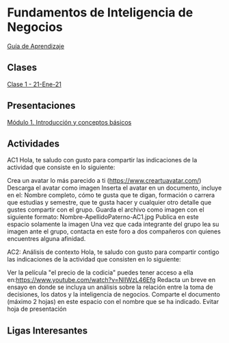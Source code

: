 
# Fundamentos de Inteligencia de Negocios
[Guía de Aprendizaje](https://github.com/mosesmarin/Maestria-Ciencia-de-datos-e-inteligencia-de-negocios/blob/master/Fundamentos-de-Inteligencia-de-Negocios/presentaciones/DAT510-FUNDAMENTOS%20DE%20IN-GUIA%20DE%20APRENDIZAJE.pdf)


## Clases
[Clase 1 - 21-Ene-21](https://youtu.be/iUd9lsDdH8M)

## Presentaciones
[Módulo 1. Introducción y conceptos básicos](https://github.com/mosesmarin/Maestria-Ciencia-de-datos-e-inteligencia-de-negocios/blob/master/Fundamentos-de-Inteligencia-de-Negocios/presentaciones/DAT%20510-UNIDAD%20I%20PRIMAVERA%202021.pdf)

## Actividades

AC1
Hola, te saludo con gusto para compartir las indicaciones de la actividad que consiste en lo siguiente:

Crea un avatar lo más parecido a ti (https://www.creartuavatar.com/)
Descarga el avatar como imagen
Inserta el avatar en un documento, incluye en el: Nombre completo, cómo te gusta que te digan, formación o carrera que estudias y semestre, que te gusta hacer y cualquier otro detalle que gustes compartir con el grupo.
Guarda el archivo como imagen con el siguiente formato: Nombre-ApellidoPaterno-AC1.jpg
Publica en este espacio solamente la imagen
Una vez que cada integrante del grupo lea su imagen ante el grupo,
contacta en este foro a dos compañeros con quienes encuentres alguna afinidad.

AC2: Análisis de contexto
Hola, te saludo con gusto para compartir contigo las indicaciones de la actividad que consisten en lo siguiente:

Ver la película "el precio de la codicia" puedes tener acceso a ella en:https://www.youtube.com/watch?v=NlIWzL46Efg
Redacta un breve en ensayo en donde se incluya un análisis sobre la relación entre la toma de decisiones, los datos y la inteligencia de negocios.
Comparte el documento (máximo 2 hojas) en este espacio con el nombre que se ha indicado.
Evitar hoja de presentación


## Ligas Interesantes




